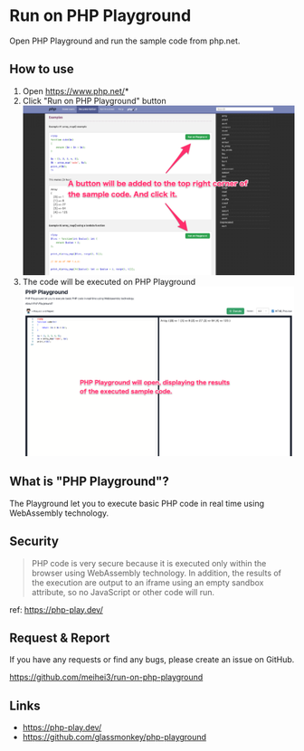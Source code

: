 # Run on PHP Playground

Open PHP Playground and run the sample code from php.net.

## How to use

1. Open https://www.php.net/*
2. Click "Run on PHP Playground" button
  ![php.net](./docs/images/screenshot1.png)
3. The code will be executed on PHP Playground
  ![php-play.dev](./docs/images/screenshot2.png)

## What is "PHP Playground"?

The Playground let you to execute basic PHP code in real time using WebAssembly technology.

## Security

> PHP code is very secure because it is executed only within the browser using WebAssembly technology.
> In addition, the results of the execution are output to an iframe using an empty sandbox attribute, so no JavaScript or other code will run.

ref: https://php-play.dev/

## Request & Report

If you have any requests or find any bugs, please create an issue on GitHub.

https://github.com/meihei3/run-on-php-playground

## Links

- https://php-play.dev/
- https://github.com/glassmonkey/php-playground
